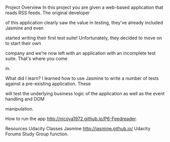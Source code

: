 Project Overview
In this project you are given a web-based application that reads RSS feeds. The original developer 

of this application clearly saw the value in testing, they've already included Jasmine and even 

started writing their first test suite! Unfortunately, they decided to move on to start their own 

company and we're now left with an application with an incomplete test suite. That's where you come 

in.

What did I learn?
I learned how to use Jasmine to write a number of tests against a pre-existing application. These 

will test the underlying business logic of the application as well as the event handling and DOM 

manipulation.

How to run the app
http://nicoya1972.github.io/P6-Feedreader.

Resources
Udacity Classes 
Jasmine http://jasmine.github.io/ 
Udacity Forums 
Study Group function.
